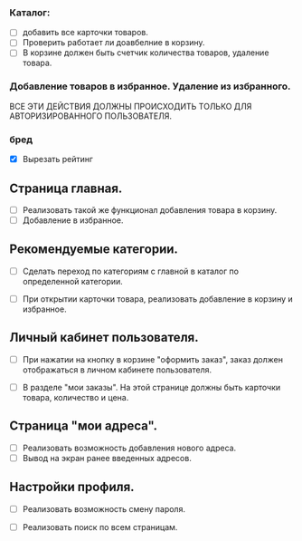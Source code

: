 ### Каталог:
- [ ] добавить все карточки товаров. 
- [ ] Проверить работает ли доавбелние в корзину. 
- [ ] В корзине должен быть счетчик количества товаров, удаление товара.

### Добавление товаров в избранное. Удаление из избранного.
ВСЕ ЭТИ ДЕЙСТВИЯ ДОЛЖНЫ ПРОИСХОДИТЬ ТОЛЬКО ДЛЯ АВТОРИЗИРОВАННОГО ПОЛЬЗОВАТЕЛЯ.
### бред
- [x] Вырезать рейтинг
## Страница главная. 
- [ ] Реализовать такой же функционал добавления товара в корзину.
- [ ] Добавление в избранное. 

## Рекомендуемые категории. 
- [ ] Сделать переход по категориям с главной в каталог по определенной категории.

- [ ] При открытии карточки товара, реализовать добавление в корзину и избранное.

## Личный кабинет пользователя.
- [ ] При нажатии на кнопку в корзине "оформить заказ", заказ должен отображаться в личном
кабинете пользователя. 
- [ ] В разделе "мои заказы". На этой странице должны быть карточки товара, количество и цена.


## Страница "мои адреса".
- [ ] Реализовать возможность добавления нового адреса. 
- [ ] Вывод на экран ранее введенных адресов.

## Настройки профиля.
- [ ] Реализовать возможность смену пароля. 

- [ ] Реализовать поиск по всем страницам. 
